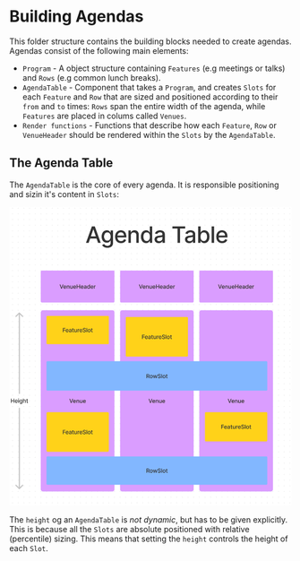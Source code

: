 # Building Agendas

This folder structure contains the building blocks needed to create agendas.
Agendas consist of the following main elements:

- `Program` - A object structure containing `Features` (e.g meetings or talks)
  and `Rows` (e.g common lunch breaks).
- `AgendaTable` - Component that takes a `Program`, and creates `Slots` for each
  `Feature` and `Row` that are sized and positioned according to their `from`
  and `to` times: `Rows` span the entire width of the agenda, while `Features`
  are placed in colums called `Venues`.
- `Render functions` - Functions that describe how each `Feature`, `Row` or
  `VenueHeader` should be rendered within the `Slots` by the `AgendaTable`.

## The Agenda Table

The `AgendaTable` is the core of every agenda. It is responsible positioning and
sizin it's content in `Slots`:

![agenda-table](./docs/agenda-table.png)

The `height` og an `AgendaTable` is _not dynamic_, but has to be given
explicitly. This is because all the `Slots` are absolute positioned with
relative (percentile) sizing. This means that setting the `height` controls the
height of each `Slot`.
